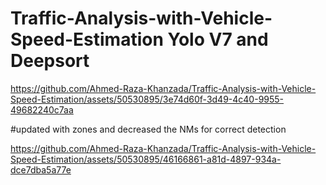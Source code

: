 # Traffic-Analysis-with-Vehicle-Speed-Estimation Yolo V7 and Deepsort






https://github.com/Ahmed-Raza-Khanzada/Traffic-Analysis-with-Vehicle-Speed-Estimation/assets/50530895/3e74d60f-3d49-4c40-9955-49682240c7aa

#updated with zones and decreased the NMs for correct detection 

https://github.com/Ahmed-Raza-Khanzada/Traffic-Analysis-with-Vehicle-Speed-Estimation/assets/50530895/46166861-a81d-4897-934a-dce7dba5a77e

